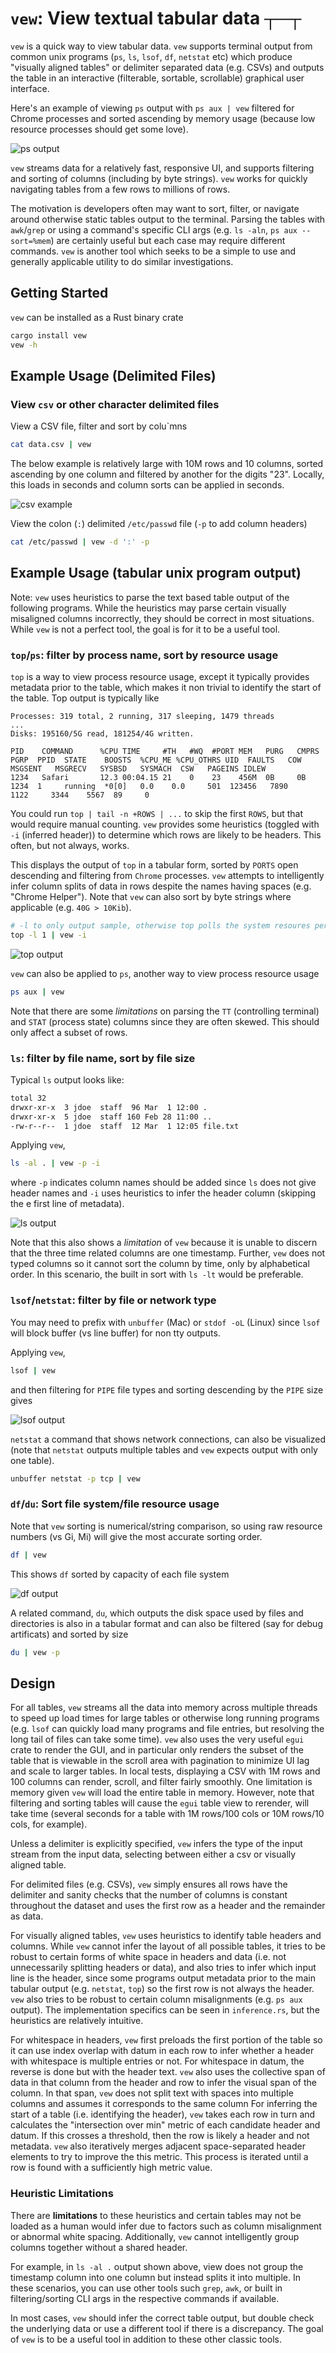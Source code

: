 # `vew`: View textual tabular data ┬─┬  
`vew` is a quick way to view tabular data. `vew` supports terminal output from common unix programs (`ps`, `ls`, `lsof`, `df`, `netstat` etc) which produce "visually aligned tables" or delimiter separated data (e.g. CSVs) and outputs the table in an interactive (filterable, sortable, scrollable) graphical user interface.

Here's an example of viewing `ps` output with `ps aux | vew` filtered for Chrome processes and sorted ascending by memory usage (because low resource processes should get some love).

![ps output](./assets/ps.png)

`vew` streams data for a relatively fast, responsive UI, and supports filtering and sorting of columns (including by byte strings). `vew` works for quickly navigating tables from a few rows to millions of rows.

The motivation is developers often may want to sort, filter, or navigate around otherwise static tables output to the terminal. Parsing the tables with `awk`/`grep` or using a command's specific CLI args (e.g. `ls -aln`, `ps aux --sort=%mem`) are certainly useful but each case may require different commands. `vew` is another tool which seeks to be a simple to use and generally applicable utility to do similar investigations. 

## Getting Started
`vew` can be installed as a Rust binary crate
```sh
cargo install vew
vew -h
```

## Example Usage (Delimited Files)

### View `csv` or other character delimited files
View a CSV file, filter and sort by colu`mns
```sh
cat data.csv | vew
```
The below example is relatively large with 10M rows and 10 columns, sorted ascending by one column and filtered by another for the digits "23". Locally, this loads in seconds and column sorts can be applied in seconds.

![csv example](./assets/csv.png)

View the colon (`:`) delimited `/etc/passwd` file (`-p` to add column headers)
```sh
cat /etc/passwd | vew -d ':' -p
``` 

## Example Usage (tabular unix program output)
Note: `vew` uses heuristics to parse the text based table output of the following programs. While the heuristics may parse certain visually misaligned columns incorrectly, they should be correct in most situations. While `vew` is not a perfect tool, the goal is for it to be a useful tool.

### `top`/`ps`: filter by process name, sort by resource usage
`top` is a way to view process resource usage, except it typically provides metadata prior to the table, which makes it non trivial to identify the start of the table. Top output is typically like
```
Processes: 319 total, 2 running, 317 sleeping, 1479 threads 
...
Disks: 195160/5G read, 181254/4G written.

PID    COMMAND      %CPU TIME     #TH   #WQ  #PORT MEM   PURG   CMPRS  PGRP  PPID  STATE    BOOSTS  %CPU_ME %CPU_OTHRS UID  FAULTS   COW      MSGSENT   MSGRECV   SYSBSD   SYSMACH  CSW   PAGEINS IDLEW
1234   Safari       12.3 00:04.15 21    0    23    456M  0B     0B     1234  1     running  *0[0]   0.0    0.0     501  123456   7890     1122     3344    5567  89     0
```

You could run `top | tail -n +ROWS | ...` to skip the first `ROWS`, but that would require manual counting. 
`vew` provides some heuristics (toggled with `-i` (inferred header)) to determine which rows are likely to be headers. This often, but not always, works.

This displays the output of `top` in a tabular form, sorted by `PORTS` open descending and filtering from `Chrome` processes. `vew` attempts to intelligently infer column splits of data in rows despite the names having spaces (e.g. "Chrome Helper"). Note that `vew` can also sort by byte strings where applicable (e.g. `40G > 10Kib`).
```sh
# -l to only output sample, otherwise top polls the system resoures periodically
top -l 1 | vew -i 
```
![top output](./assets/top.png)

`vew` can also be applied to `ps`, another way to view process resource usage
```sh
ps aux | vew
``` 

Note that there are some *limitations* on parsing the `TT` (controlling terminal) and `STAT` (process state) columns since they are often skewed. This should only affect a subset of rows.

### `ls`: filter by file name, sort by file size
Typical `ls` output looks like:
```sh
total 32
drwxr-xr-x  3 jdoe  staff  96 Mar  1 12:00 .
drwxr-xr-x  5 jdoe  staff 160 Feb 28 11:00 ..
-rw-r--r--  1 jdoe  staff  12 Mar  1 12:05 file.txt
```

Applying `vew`,
```sh
ls -al . | vew -p -i
``` 
where `-p` indicates column names should be added since `ls` does not give header names and `-i` uses heuristics to infer the header column (skipping the e first line of metadata).

![ls output](./assets/ls.png)

Note that this also shows a *limitation* of `vew` because it is unable to discern that the three time related columns are one timestamp. Further, `vew` does not typed columns so it cannot sort the column by time, only by alphabetical order. In this scenario, the built in sort with `ls -lt` would be preferable.

### `lsof`/`netstat`: filter by file or network type
You may need to prefix with `unbuffer` (Mac) or `stdof -oL` (Linux) since `lsof` will block buffer (vs line buffer) for non tty outputs.  

Applying `vew`, 
```sh
lsof | vew
``` 
and then filtering for `PIPE` file types and sorting descending by the `PIPE` size gives

![lsof output](./assets/lsof.png)

`netstat` a command that shows network connections, can also be visualized (note that `netstat` outputs multiple tables and `vew` expects output with only one table).
```sh
unbuffer netstat -p tcp | vew
```

### `df`/`du`: Sort file system/file resource usage
Note that `vew` sorting is numerical/string comparison, so using raw resource numbers (vs Gi, Mi) will give the most accurate sorting order.
```sh
df | vew
```
This shows `df` sorted by capacity of each file system

![df output](./assets/df.png)

A related command, `du`, which outputs the disk space used by files and directories is also in a tabular format and can also be filtered (say for debug artificats) and sorted by size
```sh
du | vew -p
```

## Design
For all tables, `vew` streams all the data into memory across multiple threads to speed up load times for large tables or otherwise long running programs (e.g. `lsof` can quickly load many programs and file entries, but resolving the long tail of files can take some time). `vew` also uses the very useful `egui` crate to render the GUI, and in particular only renders the subset of the table that is viewable in the scroll area with pagination to minimize UI lag and scale to larger tables. In local tests, displaying a CSV with 1M rows and 100 columns can render, scroll, and filter fairly smoothly. One limitation is memory given `vew` will load the entire table in memory. However, note that filtering and sorting tables will cause the `egui` table view to rerender, will take time (several seconds for a table with 1M rows/100 cols or 10M rows/10 cols, for example).

Unless a delimiter is explicitly specified, `vew` infers the type of the input stream from the input data, selecting between either a csv or visually aligned table. 

For delimited files (e.g. CSVs), `vew` simply ensures all rows have the delimiter and sanity checks that the number of columns is constant throughout the dataset and uses the first row as a header and the remainder as data. 

For visually aligned tables, `vew` uses heuristics to identify table headers and columns. While `vew` cannot infer the layout of all possible tables, it tries to be robust to certain forms of white space in headers and data (i.e. not unnecessarily splitting headers or data), and also tries to infer which input line is the header, since some programs output metadata prior to the main tabular output (e.g. `netstat`, `top`) so the first row is not always the header. `vew` also tries to be robust to certain column misalignments (e.g. `ps aux` output). The implementation specifics can be seen in `inference.rs`, but the heuristics are relatively intuitive. 

For whitespace in headers, `vew` first preloads the first portion of the table so it can use index overlap with datum in each row to infer whether a header with whitespace is multiple entries or not. For whitespace in datum, the reverse is done but with the header text. `vew` also uses the collective span of data in that column from the header and row to infer the visual span of the column. In that span, `vew` does not split text with spaces into multiple columns and assumes it corresponds to the same column For inferring the start of a table (i.e. identifying the header), `vew` takes each row in turn and calculates the "intersection over min" metric of each candidate header and datum. If this crosses a threshold, then the row is likely a header and not metadata. `vew` also iteratively merges adjacent space-separated header elements to try to improve the this metric. This process is iterated until a row is found with a sufficiently high metric value.     

### Heuristic Limitations 
There are **limitations** to these heuristics and certain tables may not be loaded as a human would infer due to factors such as column misalignment or abnormal white spacing. Additionally, `vew` cannot intelligently group columns together without a shared header. 

For example, in `ls -al .` output shown above, view does not group the timestamp column into one column but instead splits it into multiple. In these scenarios, you can use other tools such `grep`, `awk`, or built in filtering/sorting CLI args in the respective commands if available. 

In most cases, `vew` should infer the correct table output, but double check the underlying data or use a different tool if there is a discrepancy. The goal of `vew` is to be a useful tool in addition to these other classic tools.